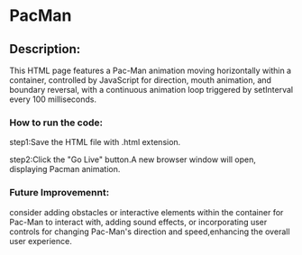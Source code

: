 # PacMan
## Description:
This HTML page features a Pac-Man animation moving horizontally within a container, controlled by JavaScript for direction, mouth animation, and boundary reversal, with a continuous animation loop triggered by setInterval every 100 milliseconds.

### How to run the code:

step1:Save the HTML file with .html extension.

step2:Click the "Go Live" button.A new browser window will open, displaying Pacman animation.

### Future Improvemennt:

consider adding obstacles or interactive elements within the container for Pac-Man to interact with, adding sound effects, or incorporating user controls for changing Pac-Man's direction and speed,enhancing the overall user experience.

